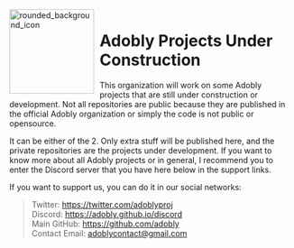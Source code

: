 <img width="150" height="150" align="left" style="float: left; margin: 0 10px 0 0;" alt="rounded_background_icon" src="https://cdn.discordapp.com/attachments/1160639884097241181/1170500142974128178/rounded_background_zoom50.png?ex=65594434&is=6546cf34&hm=2f1c71a2feee9fa57c0a7f91d22e3a572ba8237500005571bfa68e451e350476&">

# Adobly Projects Under Construction

This organization will work on some Adobly projects that are still under construction or development. Not all repositories are public because they are published in the official Adobly organization or simply the code is not public or opensource.  

It can be either of the 2. Only extra stuff will be published here, and the private repositories are the projects under development. If you want to know more about all Adobly projects or in general, I recommend you to enter the Discord server that you have here below in the support links.

If you want to support us, you can do it in our social networks:

> Twitter: https://twitter.com/adoblyproj  
> Discord: https://adobly.github.io/discord  
> Main GitHub: https://github.com/adobly  
> Contact Email: adoblycontact@gmail.com
